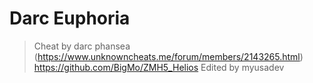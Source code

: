 # Darc Euphoria
> Cheat by darc phansea (https://www.unknowncheats.me/forum/members/2143265.html)
> https://github.com/BigMo/ZMH5_Helios
> Edited by myusadev
